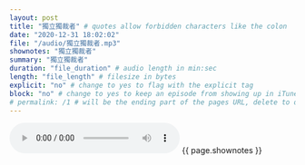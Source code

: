 ```yaml
---
layout: post
title: "獨立獨裁者" # quotes allow forbidden characters like the colon
date: "2020-12-31 18:02:02"
file: "/audio/獨立獨裁者.mp3"
shownotes: "獨立獨裁者"
summary: "獨立獨裁者"
duration: "file_duration" # audio length in min:sec
length: "file_length" # filesize in bytes
explicit: "no" # change to yes to flag with the explicit tag
block: "no" # change to yes to keep an episode from showing up in iTunes
# permalink: /1 # will be the ending part of the pages URL, delete to default to the title
---
```


<audio controls>
<source src="{{site.url}}{{site.baseurl}}{{ page.file }}" type="audio/x-mp3">
Your browser does not support the audio element.
</audio>
{{ page.shownotes }}
